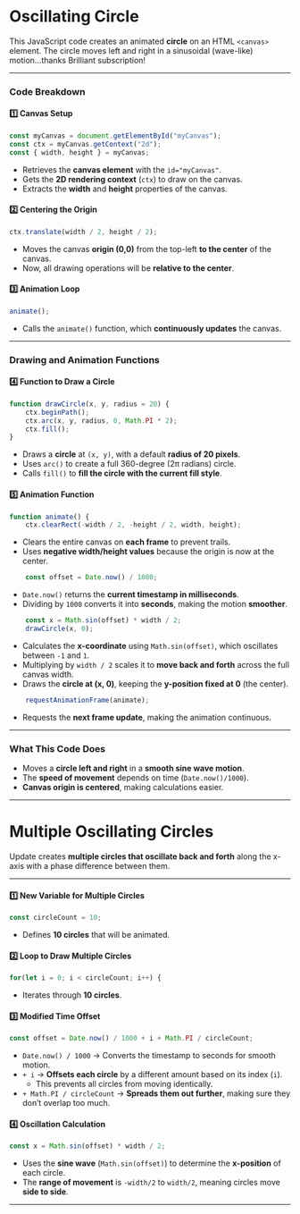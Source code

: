 # **Oscillating Circle**
This JavaScript code creates an animated **circle** on an HTML `<canvas>` element. The circle moves left and right in a sinusoidal (wave-like) motion...thanks Brilliant subscription!

---

### **Code Breakdown**
#### 1️⃣ **Canvas Setup**
```js
const myCanvas = document.getElementById("myCanvas");
const ctx = myCanvas.getContext("2d");
const { width, height } = myCanvas;
```
- Retrieves the **canvas element** with the `id="myCanvas"`.
- Gets the **2D rendering context** (`ctx`) to draw on the canvas.
- Extracts the **width** and **height** properties of the canvas.

#### 2️⃣ **Centering the Origin**
```js
ctx.translate(width / 2, height / 2);
```
- Moves the canvas **origin (0,0)** from the top-left **to the center** of the canvas.
- Now, all drawing operations will be **relative to the center**.

#### 3️⃣ **Animation Loop**
```js
animate();
```
- Calls the `animate()` function, which **continuously updates** the canvas.

---

### **Drawing and Animation Functions**
#### 4️⃣ **Function to Draw a Circle**
```js
function drawCircle(x, y, radius = 20) {
    ctx.beginPath();
    ctx.arc(x, y, radius, 0, Math.PI * 2);
    ctx.fill();
}
```
- Draws a **circle** at `(x, y)`, with a default **radius of 20 pixels**.
- Uses `arc()` to create a full 360-degree (2π radians) circle.
- Calls `fill()` to **fill the circle with the current fill style**.

#### 5️⃣ **Animation Function**
```js
function animate() {
    ctx.clearRect(-width / 2, -height / 2, width, height);
```
- Clears the entire canvas on **each frame** to prevent trails.
- Uses **negative width/height values** because the origin is now at the center.

```js
    const offset = Date.now() / 1000;
```
- `Date.now()` returns the **current timestamp in milliseconds**.
- Dividing by `1000` converts it into **seconds**, making the motion **smoother**.

```js
    const x = Math.sin(offset) * width / 2;
    drawCircle(x, 0);
```
- Calculates the **x-coordinate** using `Math.sin(offset)`, which oscillates between `-1` and `1`.
- Multiplying by `width / 2` scales it to **move back and forth** across the full canvas width.
- Draws the **circle at (x, 0)**, keeping the **y-position fixed at 0** (the center).

```js
    requestAnimationFrame(animate);
```
- Requests the **next frame update**, making the animation continuous.

---

### **What This Code Does**
- Moves a **circle left and right** in a **smooth sine wave motion**.
- The **speed of movement** depends on time (`Date.now()/1000`).
- **Canvas origin is centered**, making calculations easier.

---



# **Multiple Oscillating Circles**
Update creates **multiple circles that oscillate back and forth** along the x-axis with a phase difference between them.

---

#### 1️⃣ **New Variable for Multiple Circles**
```js
const circleCount = 10;
```
- Defines **10 circles** that will be animated.

#### 2️⃣ **Loop to Draw Multiple Circles**
```js
for(let i = 0; i < circleCount; i++) {
```
- Iterates through **10 circles**.

#### 3️⃣ **Modified Time Offset**
```js
const offset = Date.now() / 1000 + i + Math.PI / circleCount;
```
- `Date.now() / 1000` → Converts the timestamp to seconds for smooth motion.
- `+ i` → **Offsets each circle** by a different amount based on its index (`i`).  
  - This prevents all circles from moving identically.
- `+ Math.PI / circleCount` → **Spreads them out further**, making sure they don’t overlap too much.

#### 4️⃣ **Oscillation Calculation**
```js
const x = Math.sin(offset) * width / 2;
```
- Uses the **sine wave** (`Math.sin(offset)`) to determine the **x-position** of each circle.
- The **range of movement** is `-width/2` to `width/2`, meaning circles move **side to side**.

---

